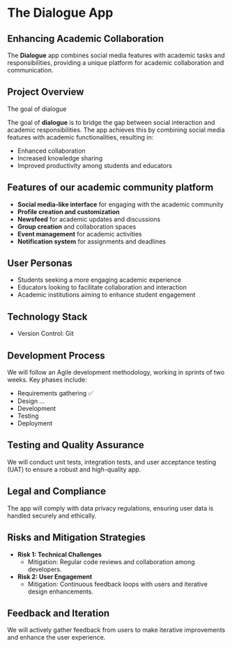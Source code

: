 

# The Dialogue App

## Enhancing Academic Collaboration

The **Dialogue** app combines social media features with academic tasks and responsibilities, providing a unique platform for academic collaboration and communication.

## Project Overview

The goal of dialogue

The goal of **dialogue** is to bridge the gap between social interaction and academic responsibilities. The app achieves this by combining social media features with academic functionalities, resulting in:

-   Enhanced collaboration
-   Increased knowledge sharing
-   Improved productivity among students and educators

## Features of our academic community platform

-   **Social media-like interface** for engaging with the academic community
-   **Profile creation and customization**
-   **Newsfeed** for academic updates and discussions
-   **Group creation** and collaboration spaces
-   **Event management** for academic activities
-   **Notification system** for assignments and deadlines

## User Personas

-   Students seeking a more engaging academic experience
-   Educators looking to facilitate collaboration and interaction
-   Academic institutions aiming to enhance student engagement

## Technology Stack

<!-- -   Frontend: ReactJS
-   Backend: Node.js, Express.js
-   Database: MongoDB
-   Authentication: JSON Web Tokens (JWT) -->
<!-- ? still discusing  -->
-   Version Control: Git

## Development Process

We will follow an Agile development methodology, working in sprints of two weeks. Key phases include:

-   Requirements gathering ✅
-   Design ...
-   Development
-   Testing
-   Deployment

<!-- todo ## Timeline and Milestones

-   **Phase 1: Requirements and Design (Weeks 1-2)**
    -   Define project requirements
    -   Create wireframes and design mockups

-   **Phase 2: Development (Weeks 3-6)**
	-   Set up the development environment
	-   Implement core features and functionalities
-   **Phase 3: Testing and Refinement (Weeks 7-8)**
	-   Conduct thorough testing
	-   Gather feedback for improvements
-   **Phase 4: Deployment and Launch (Week 9)**
	-   Deploy the app to production
	-   Official launch -->

<!-- ! if need be 
## Budget and Resource Allocation

Total Budget: $50,000

Resources:

-   2 Frontend Developers
-   2 Backend Developers
-   1 UX/UI Designer
-   1 QA Tester -->

## Testing and Quality Assurance

We will conduct unit tests, integration tests, and user acceptance testing (UAT) to ensure a robust and high-quality app.

## Legal and Compliance

The app will comply with data privacy regulations, ensuring user data is handled securely and ethically.

## Risks and Mitigation Strategies

-   **Risk 1: Technical Challenges** 
	- Mitigation: Regular code reviews and collaboration among developers.
-   **Risk 2: User Engagement** 
	- Mitigation: Continuous feedback loops with users and iterative design enhancements.

## Feedback and Iteration

We will actively gather feedback from users to make iterative improvements and enhance the user experience.
<!-- 
## Wrapping it up

The **dialogue** app is here to transform your academic journey by blending the familiarity and excitement of social media with the demands of academic life. This unique combination will cultivate a lively academic community, encouraging collaboration, learning, and personal development. -->

          
